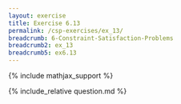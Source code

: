 ```yaml
---
layout: exercise
title: Exercise 6.13
permalink: /csp-exercises/ex_13/
breadcrumb: 6-Constraint-Satisfaction-Problems
breadcrumb2: ex_13
breadcrumb5: ex6.13
---
```


{% include mathjax_support %}

<div id="hiddden">{% include_relative question.md %}</div>